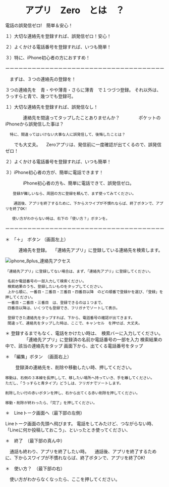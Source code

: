 # 　　 アプリ　Zero　とは　？

電話の誤発信ゼロ!　簡単＆安心！

１）大切な連絡先を登録すれば、誤発信ゼロ！安心！

２）よくかける電話番号を登録すれば、いつも簡単！

３）特に、iPhone初心者の方におすすめ！

ーーーーーーーーーーーーーーーーーーーーーーーーーーーーーーーーーーーー

　まずは、３つの連絡先の登録を！
 
 ３つの連絡先を　青・やや薄青・さらに薄青　で１つづつ登録。
 それ以外は、うっすらと青で、幾つでも登録可。
 
１）大切な連絡先を登録すれば、誤発信なし！

　　　　連絡先を間違ってタップしたことありませんか？
　　　　ポケットのiPhoneから誤発信した事は？
    
      特に、間違ってはいけない大事な人に誤発信して、後悔したことは？
    
   　　でも大丈夫。
     　Zeroアプリは、発信前に一度確認が出てくるので、誤発信ゼロ！

２）よくかける電話番号を登録すれば、いつも簡単！
     
３）iPhone初心者の方が、簡単に電話できます！

　　　　iPhone初心者の方も、簡単に電話できて、誤発信ゼロ。
    
    　　登録が難しいなら、周囲の方に登録を頼んで、まず使ってみてください。
      
      　通話後、アプリを終了するために、下からスワイプが不慣れならば、終了ボタンで、アプリを終了OK!
       
       使い方がわからない時は、右下の「使い方？」ボタンを。
       

ーーーーーーーーーーーーーーーーーーーーーーーーーーーーーーーーーーーー

＊　「＋」　ボタン （画面左上）

　　　連絡先を登録。
  　「連絡先アプリ」に登録している連絡先を検索します。
   
![iphone_8plus_連絡先アクセス](https://user-images.githubusercontent.com/101084603/194191267-df8a1fa8-23cb-4394-b7c4-b7ea6e051c6c.png)

    「連絡先アプリ」に登録してない場合は、まず、「連絡先アプリ」に登録してください。
    
     名前か電話番号の一部入力して検索ください。
     検索結果のうち、登録したいものをタップしてください。
     上から順に、一番目・二番目・三番目・四番目以降　のどの順番で登録かを選び、「登録」を押してください。
     一番目・二番目・三番目　は、登録できるのは１つまで。
     四番目以降は、いくつでも登録でき、フリガナでソートして表示。
     
     登録できた連絡先をタップすれば、下から、電話番号の確認が出てきます。
     間違って、連絡先をタップした時は、ここで、キャンセル　を押せば、大丈夫。
 
 
＊  登録するまでもなく、電話をかけたい時は、　検索バーに入力してください。
　　　　
    「連絡先アプリ」に登録済の名前か電話番号の一部を入力
    検索結果の中で、該当の連絡先をタップ
    画面下から、出てくる電話番号をタップ
   
   
＊　「編集」ボタン　（画面右上）

　　 登録済の連絡先を、削除や移動したい時、押してください。
   
    移動は、右側の３本線を長押しして、移したい場所へ持っていき、手を離してください。
    ただし、「うっすらと青タイプ」どうしは、フリガナでソートします。
    
    削除したい行の赤いボタンを押し、右から出てくる赤い削除を押してください。
    
    移動・削除が終わったら、「完了」を押してください。
    
   
＊　Lineトーク画面へ（最下部の左側）

   Lineトーク画面の先頭へ飛びます。
   電話をしてみたけど、つながらない時、「Lineに何か投稿しておこう」、といったとき使ってください、
   
   
＊　終了　（最下部の真ん中）

 　通話も終わり、アプリを終了したい時。
 　通話後、アプリを終了するために、下からスワイプが不慣れならば、終了ボタンで、アプリを終了OK!
 
 
＊　使い方？　（最下部の右）

 　使い方がわからなくなったら、ここを押してください。
　 
　　
   
   
   

      　
      
    　　
